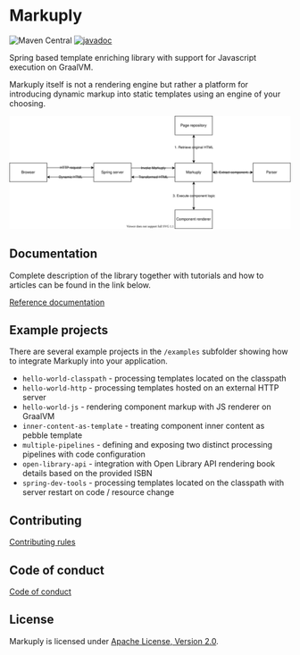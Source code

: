 # Markuply

![Maven Central](https://img.shields.io/maven-central/v/io.wttech.markuply/markuply)
[![javadoc](https://javadoc.io/badge2/io.wttech.markuply/markuply/javadoc.svg)](https://javadoc.io/doc/io.wttech.markuply/markuply)

Spring based template enriching library with support for Javascript execution on GraalVM.

Markuply itself is not a rendering engine but rather a platform for introducing dynamic markup into static templates using an engine of your choosing.

![Architecture](engine/src/docs/antora/modules/ROOT/assets/images/architecture.svg)

## Documentation

Complete description of the library together with tutorials and how to articles can be found in the link below. 

[Reference documentation](https://wttech.github.io/markuply)

## Example projects

There are several example projects in the `/examples` subfolder showing how to integrate Markuply into your application.

* `hello-world-classpath` - processing templates located on the classpath
* `hello-world-http` - processing templates hosted on an external HTTP server
* `hello-world-js` - rendering component markup with JS renderer on GraalVM
* `inner-content-as-template` - treating component inner content as pebble template
* `multiple-pipelines` - defining and exposing two distinct processing pipelines with code configuration
* `open-library-api` - integration with Open Library API rendering book details based on the provided ISBN
* `spring-dev-tools` - processing templates located on the classpath with server restart on code / resource change

## Contributing

[Contributing rules](CONTRIBUTING.md)

## Code of conduct

[Code of conduct](CODE_OF_CONDUCT.md)

## License

Markuply is licensed under [Apache License, Version 2.0](LICENSE).
